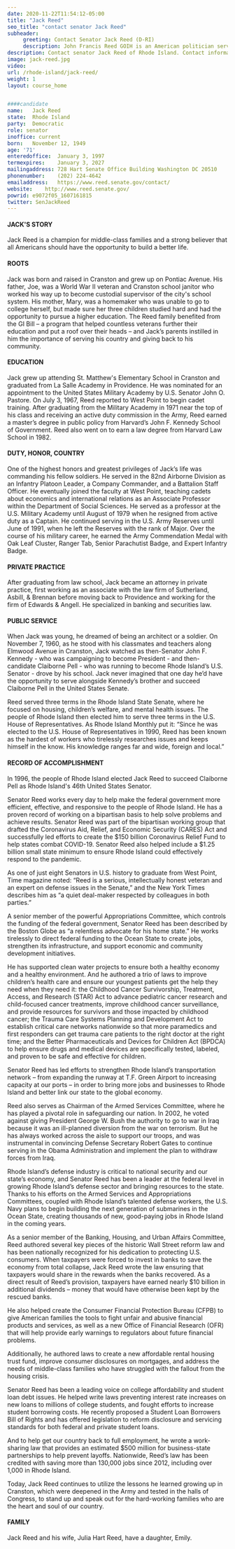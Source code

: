 ```yaml
---
date: 2020-11-22T11:54:12-05:00
title: "Jack Reed"
seo_title: "contact senator Jack Reed"
subheader:
     greeting: Contact Senator Jack Reed (D-RI)
     description: John Francis Reed GOIH is an American politician serving as the senior United States Senator from Rhode Island, a seat he was first elected to in 1996. A member of the Democratic Party, he was the U.S. Representative for Rhode Island's 2nd congressional district from 1991 to 1997.
description: Contact senator Jack Reed of Rhode Island. Contact information for Jack Reed includes  email address, phone number, and mailing address.
image: jack-reed.jpg
video: 
url: /rhode-island/jack-reed/
weight: 1
layout: course_home


####candidate
name:	Jack Reed
state:	Rhode Island
party:	Democratic
role: senator
inoffice: current
born:	November 12, 1949 
age: '71'
enteredoffice:	January 3, 1997
termexpires:	January 3, 2027
mailingaddress:	728 Hart Senate Office Building Washington DC 20510
phonenumber:	(202) 224-4642
emailaddress:	https://www.reed.senate.gov/contact/
website:	http://www.reed.senate.gov/
powrid: e9072f05_1607161815
twitter: SenJackReed
---
```


#### JACK'S STORY
Jack Reed is a champion for middle-class families and a strong believer that all Americans should have the opportunity to build a better life.

#### ROOTS
Jack was born and raised in Cranston and grew up on Pontiac Avenue.  His father, Joe, was a World War II veteran and Cranston school janitor who worked his way up to become custodial supervisor of the city's school system.  His mother, Mary, was a homemaker who was unable to go to college herself, but made sure her three children studied hard and had the opportunity to pursue a higher education.  The Reed family benefited from the GI Bill – a program that helped countless veterans further their education and put a roof over their heads – and Jack’s parents instilled in him the importance of serving his country and giving back to his community.

#### EDUCATION
Jack grew up attending St. Matthew's Elementary School in Cranston and graduated from La Salle Academy in Providence.  He was nominated for an appointment to the United States Military Academy by U.S. Senator John O. Pastore.  On July 3, 1967, Reed reported to West Point to begin cadet training.  After graduating from the Military Academy in 1971 near the top of his class and receiving an active duty commission in the Army, Reed earned a master’s degree in public policy from Harvard’s John F. Kennedy School of Government.  Reed also went on to earn a law degree from Harvard Law School in 1982.

#### DUTY, HONOR, COUNTRY
One of the highest honors and greatest privileges of Jack’s life was commanding his fellow soldiers.  He served in the 82nd Airborne Division as an Infantry Platoon Leader, a Company Commander, and a Battalion Staff Officer.  He eventually joined the faculty at West Point, teaching cadets about economics and international relations as an Associate Professor within the Department of Social Sciences.  He served as a professor at the U.S. Military Academy until August of 1979 when he resigned from active duty as a Captain.  He continued serving in the U.S. Army Reserves until June of 1991, when he left the Reserves with the rank of Major.  Over the course of his military career, he earned the Army Commendation Medal with Oak Leaf Cluster, Ranger Tab, Senior Parachutist Badge, and Expert Infantry Badge.

#### PRIVATE PRACTICE
After graduating from law school, Jack became an attorney in private practice, first working as an associate with the law firm of Sutherland, Asbill, & Brennan before moving back to Providence and working for the firm of Edwards & Angell.  He specialized in banking and securities law.

#### PUBLIC SERVICE
When Jack was young, he dreamed of being an architect or a soldier.  On November 7, 1960, as he stood with his classmates and teachers along Elmwood Avenue in Cranston, Jack watched as then-Senator John F. Kennedy - who was campaigning to become President - and then-candidate Claiborne Pell - who was running to become Rhode Island’s U.S. Senator - drove by his school.  Jack never imagined that one day he’d have the opportunity to serve alongside Kennedy’s brother and succeed Claiborne Pell in the United States Senate. 

Reed served three terms in the Rhode Island State Senate, where he focused on housing, children’s welfare, and mental health issues.  The people of Rhode Island then elected him to serve three terms in the U.S. House of Representatives.  As Rhode Island Monthly put it: “Since he was elected to the U.S. House of Representatives in 1990, Reed has been known as the hardest of workers who tirelessly researches issues and keeps himself in the know.  His knowledge ranges far and wide, foreign and local.”

#### RECORD OF ACCOMPLISHMENT
In 1996, the people of Rhode Island elected Jack Reed to succeed Claiborne Pell as Rhode Island's 46th United States Senator.

Senator Reed works every day to help make the federal government more efficient, effective, and responsive to the people of Rhode Island.  He has a proven record of working on a bipartisan basis to help solve problems and achieve results.  Senator Reed was part of the bipartisan working group that drafted the Coronavirus Aid, Relief, and Economic Security (CARES) Act and successfully led efforts to create the $150 billion Coronavirus Relief Fund to help states combat COVID-19.  Senator Reed also helped include a $1.25 billion small state minimum to ensure Rhode Island could effectively respond to the pandemic.

As one of just eight Senators in U.S. history to graduate from West Point, Time magazine noted: “Reed is a serious, intellectually honest veteran and an expert on defense issues in the Senate,” and the New York Times describes him as “a quiet deal-maker respected by colleagues in both parties.”

A senior member of the powerful Appropriations Committee, which controls the funding of the federal government, Senator Reed has been described by the Boston Globe as “a relentless advocate for his home state.”  He works tirelessly to direct federal funding to the Ocean State to create jobs, strengthen its infrastructure, and support economic and community development initiatives.

He has supported clean water projects to ensure both a healthy economy and a healthy environment.  And he authored a trio of laws to improve children’s health care and ensure our youngest patients get the help they need when they need it: the Childhood Cancer Survivorship, Treatment, Access, and Research (STAR) Act to advance pediatric cancer research and child-focused cancer treatments, improve childhood cancer surveillance, and provide resources for survivors and those impacted by childhood cancer; the Trauma Care Systems Planning and Development Act to establish critical care networks nationwide so that more paramedics and first responders can get trauma care patients to the right doctor at the right time; and the Better Pharmaceuticals and Devices for Children Act (BPDCA) to help ensure drugs and medical devices are specifically tested, labeled, and proven to be safe and effective for children.

Senator Reed has led efforts to strengthen Rhode Island’s transportation network – from expanding the runway at T.F. Green Airport to increasing capacity at our ports – in order to bring more jobs and businesses to Rhode Island and better link our state to the global economy.

Reed also serves as Chairman of the Armed Services Committee, where he has played a pivotal role in safeguarding our nation.  In 2002, he voted against giving President George W. Bush the authority to go to war in Iraq because it was an ill-planned diversion from the war on terrorism.  But he has always worked across the aisle to support our troops, and was instrumental in convincing Defense Secretary Robert Gates to continue serving in the Obama Administration and implement the plan to withdraw forces from Iraq.

Rhode Island’s defense industry is critical to national security and our state’s economy, and Senator Reed has been a leader at the federal level in growing Rhode Island’s defense sector and bringing resources to the state.  Thanks to his efforts on the Armed Services and Appropriations Committees, coupled with Rhode Island’s talented defense workers, the U.S. Navy plans to begin building the next generation of submarines in the Ocean State, creating thousands of new, good-paying jobs in Rhode Island in the coming years.

As a senior member of the Banking, Housing, and Urban Affairs Committee, Reed authored several key pieces of the historic Wall Street reform law and has been nationally recognized for his dedication to protecting U.S. consumers.  When taxpayers were forced to invest in banks to save the economy from total collapse, Jack Reed wrote the law ensuring that taxpayers would share in the rewards when the banks recovered.  As a direct result of Reed’s provision, taxpayers have earned nearly $10 billion in additional dividends – money that would have otherwise been kept by the rescued banks.

He also helped create the Consumer Financial Protection Bureau (CFPB) to give American families the tools to fight unfair and abusive financial products and services, as well as a new Office of Financial Research (OFR) that will help provide early warnings to regulators about future financial problems.

Additionally, he authored laws to create a new affordable rental housing trust fund, improve consumer disclosures on mortgages, and address the needs of middle-class families who have struggled with the fallout from the housing crisis.

Senator Reed has been a leading voice on college affordability and student loan debt issues.  He helped write laws preventing interest rate increases on new loans to millions of college students, and fought efforts to increase student borrowing costs.  He recently proposed a Student Loan Borrowers Bill of Rights and has offered legislation to reform disclosure and servicing standards for both federal and private student loans.

And to help get our country back to full employment, he wrote a work-sharing law that provides an estimated $500 million for business-state partnerships to help prevent layoffs.  Nationwide, Reed’s law has been credited with saving more than 130,000 jobs since 2012, including over 1,000 in Rhode Island.

Today, Jack Reed continues to utilize the lessons he learned growing up in Cranston, which were deepened in the Army and tested in the halls of Congress, to stand up and speak out for the hard-working families who are the heart and soul of our country.

#### FAMILY
Jack Reed and his wife, Julia Hart Reed, have a daughter, Emily. 